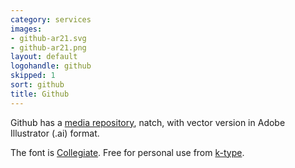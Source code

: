 ```yaml
---
category: services
images:
- github-ar21.svg
- github-ar21.png
layout: default
logohandle: github
skipped: 1
sort: github
title: Github
---
```


Github has a [media repository](https://github.com/github/media), natch, with vector version in Adobe Illustrator \(.ai\) format.

The font is [Collegiate](http://www.myfonts.com/fonts/k-type/collegiate/?ref=hackerlogos).  Free for personal use from [k-type](http://www.k-type.com/fonts/collegiate/).